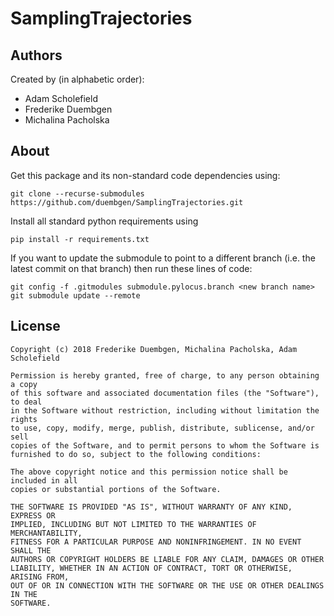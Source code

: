 # SamplingTrajectories

## Authors

Created by (in alphabetic order): 

* Adam Scholefield
* Frederike Duembgen
* Michalina Pacholska 

## About

Get this package and its non-standard code dependencies using: 

    git clone --recurse-submodules https://github.com/duembgen/SamplingTrajectories.git

Install all standard python requirements using 

    pip install -r requirements.txt

If you want to update the submodule to point to a different branch (i.e. the latest
commit on that branch) then run these lines of code: 

    git config -f .gitmodules submodule.pylocus.branch <new branch name>
    git submodule update --remote

## License

```
Copyright (c) 2018 Frederike Duembgen, Michalina Pacholska, Adam Scholefield

Permission is hereby granted, free of charge, to any person obtaining a copy
of this software and associated documentation files (the "Software"), to deal
in the Software without restriction, including without limitation the rights
to use, copy, modify, merge, publish, distribute, sublicense, and/or sell
copies of the Software, and to permit persons to whom the Software is
furnished to do so, subject to the following conditions:

The above copyright notice and this permission notice shall be included in all
copies or substantial portions of the Software.

THE SOFTWARE IS PROVIDED "AS IS", WITHOUT WARRANTY OF ANY KIND, EXPRESS OR
IMPLIED, INCLUDING BUT NOT LIMITED TO THE WARRANTIES OF MERCHANTABILITY,
FITNESS FOR A PARTICULAR PURPOSE AND NONINFRINGEMENT. IN NO EVENT SHALL THE
AUTHORS OR COPYRIGHT HOLDERS BE LIABLE FOR ANY CLAIM, DAMAGES OR OTHER
LIABILITY, WHETHER IN AN ACTION OF CONTRACT, TORT OR OTHERWISE, ARISING FROM,
OUT OF OR IN CONNECTION WITH THE SOFTWARE OR THE USE OR OTHER DEALINGS IN THE
SOFTWARE.
```
